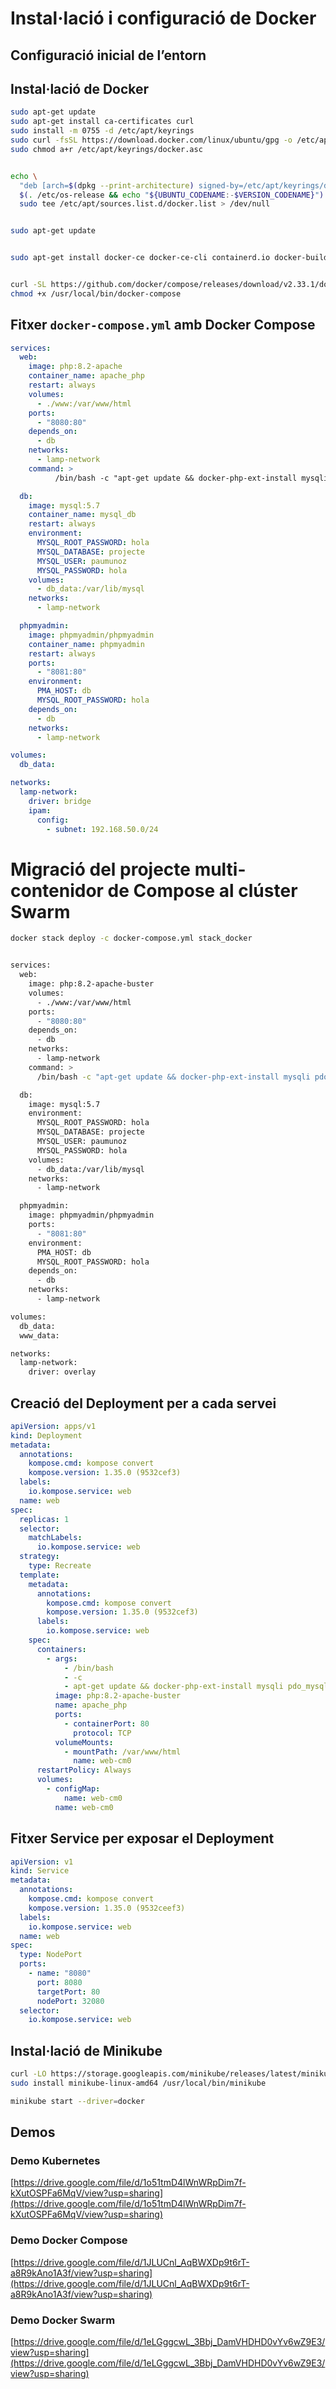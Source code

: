 # Instal·lació i configuració de Docker


## Configuració inicial de l’entorn


## Instal·lació de Docker


```bash
sudo apt-get update
sudo apt-get install ca-certificates curl
sudo install -m 0755 -d /etc/apt/keyrings
sudo curl -fsSL https://download.docker.com/linux/ubuntu/gpg -o /etc/apt/keyrings/docker.asc
sudo chmod a+r /etc/apt/keyrings/docker.asc


echo \
  "deb [arch=$(dpkg --print-architecture) signed-by=/etc/apt/keyrings/docker.asc] https://download.docker.com/linux/ubuntu \
  $(. /etc/os-release && echo "${UBUNTU_CODENAME:-$VERSION_CODENAME}") stable" | \
  sudo tee /etc/apt/sources.list.d/docker.list > /dev/null


sudo apt-get update


sudo apt-get install docker-ce docker-ce-cli containerd.io docker-buildx-plugin docker-compose-plugin


curl -SL https://github.com/docker/compose/releases/download/v2.33.1/docker-compose-linux-x86_64 -o /usr/local/bin/docker-compose
chmod +x /usr/local/bin/docker-compose

```


## Fitxer `docker-compose.yml` amb Docker Compose

```yaml
services:
  web:
    image: php:8.2-apache
    container_name: apache_php
    restart: always
    volumes:
      - ./www:/var/www/html
    ports:
      - "8080:80"
    depends_on:
      - db
    networks:
      - lamp-network
    command: >
          /bin/bash -c "apt-get update && docker-php-ext-install mysqli pdo_mysql && docker-php-ext-enable mysqli pdo_mysql && apache2-foreground"

  db:
    image: mysql:5.7
    container_name: mysql_db
    restart: always
    environment:
      MYSQL_ROOT_PASSWORD: hola
      MYSQL_DATABASE: projecte
      MYSQL_USER: paumunoz
      MYSQL_PASSWORD: hola
    volumes:
      - db_data:/var/lib/mysql
    networks:
      - lamp-network

  phpmyadmin:
    image: phpmyadmin/phpmyadmin
    container_name: phpmyadmin
    restart: always
    ports:
      - "8081:80"
    environment:
      PMA_HOST: db
      MYSQL_ROOT_PASSWORD: hola
    depends_on:
      - db
    networks:
      - lamp-network

volumes:
  db_data:

networks:
  lamp-network:
    driver: bridge
    ipam:
      config:
        - subnet: 192.168.50.0/24
```
# Migració del projecte multi-contenidor de Compose al clúster Swarm

```bash
docker stack deploy -c docker-compose.yml stack_docker


services:
  web:
    image: php:8.2-apache-buster
    volumes:
      - ./www:/var/www/html
    ports:
      - "8080:80"
    depends_on:
      - db
    networks:
      - lamp-network
    command: >
      /bin/bash -c "apt-get update && docker-php-ext-install mysqli pdo_mysql && docker-php-ext-enable mysqli pdo_mysql && apache2-foreground"

  db:
    image: mysql:5.7
    environment:
      MYSQL_ROOT_PASSWORD: hola
      MYSQL_DATABASE: projecte
      MYSQL_USER: paumunoz
      MYSQL_PASSWORD: hola
    volumes:
      - db_data:/var/lib/mysql
    networks:
      - lamp-network

  phpmyadmin:
    image: phpmyadmin/phpmyadmin
    ports:
      - "8081:80"
    environment:
      PMA_HOST: db
      MYSQL_ROOT_PASSWORD: hola
    depends_on:
      - db
    networks:
      - lamp-network

volumes:
  db_data:
  www_data:

networks:
  lamp-network:
    driver: overlay
```

## Creació del Deployment per a cada servei


```yaml
apiVersion: apps/v1
kind: Deployment
metadata:
  annotations:
    kompose.cmd: kompose convert
    kompose.version: 1.35.0 (9532cef3)
  labels:
    io.kompose.service: web
  name: web
spec:
  replicas: 1
  selector:
    matchLabels:
      io.kompose.service: web
  strategy:
    type: Recreate
  template:
    metadata:
      annotations:
        kompose.cmd: kompose convert
        kompose.version: 1.35.0 (9532cef3)
      labels:
        io.kompose.service: web
    spec:
      containers:
        - args:
            - /bin/bash
            - -c
            - apt-get update && docker-php-ext-install mysqli pdo_mysql && docker-php-ext-enable mysqli pdo_mysql && apache2-foreground
          image: php:8.2-apache-buster
          name: apache_php
          ports:
            - containerPort: 80
              protocol: TCP
          volumeMounts:
            - mountPath: /var/www/html
              name: web-cm0
      restartPolicy: Always
      volumes:
        - configMap:
            name: web-cm0
          name: web-cm0

```
## Fitxer Service per exposar el Deployment

```yaml
apiVersion: v1
kind: Service
metadata:
  annotations:
    kompose.cmd: kompose convert
    kompose.version: 1.35.0 (9532ceef3)
  labels:
    io.kompose.service: web
  name: web
spec:
  type: NodePort
  ports:
    - name: "8080"
      port: 8080
      targetPort: 80
      nodePort: 32080
  selector:
    io.kompose.service: web
```

## Instal·lació de Minikube

```bash
curl -LO https://storage.googleapis.com/minikube/releases/latest/minikube-linux-amd64
sudo install minikube-linux-amd64 /usr/local/bin/minikube

minikube start --driver=docker
```


## Demos

### Demo Kubernetes
[https://drive.google.com/file/d/1o51tmD4lWnWRpDim7f-kXutOSPFa6MqV/view?usp=sharing](https://drive.google.com/file/d/1o51tmD4lWnWRpDim7f-kXutOSPFa6MqV/view?usp=sharing)

### Demo Docker Compose
[https://drive.google.com/file/d/1JLUCnl_AqBWXDp9t6rT-a8R9kAno1A3f/view?usp=sharing](https://drive.google.com/file/d/1JLUCnl_AqBWXDp9t6rT-a8R9kAno1A3f/view?usp=sharing)

### Demo Docker Swarm
[https://drive.google.com/file/d/1eLGggcwL_3Bbj_DamVHDHD0vYv6wZ9E3/view?usp=sharing](https://drive.google.com/file/d/1eLGggcwL_3Bbj_DamVHDHD0vYv6wZ9E3/view?usp=sharing)

